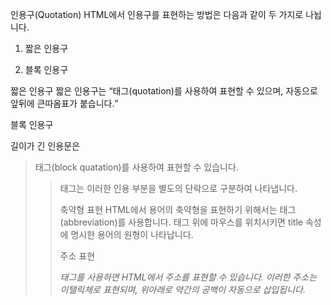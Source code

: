 인용구(Quotation)
HTML에서 인용구를 표현하는 방법은 다음과 같이 두 가지로 나뉩니다.

 

1. 짧은 인용구

2. 블록 인용구

짧은 인용구
짧은 인용구는 <q>태그(quotation)를 사용하여 표현할 수 있으며, 자동으로 앞뒤에 큰따옴표가 붙습니다. 

블록 인용구

길이가 긴 인용문은 <blockquote>태그(block quatation)를 사용하여 표현할 수 있습니다.
<blockquote>태그는 이러한 인용 부분을 별도의 단락으로 구분하여 나타냅니다. 

축약형 표현
HTML에서 용어의 축약형을 표현하기 위해서는 <abbr>태그(abbreviation)를 사용합니다.
<abbr>태그 위에 마우스를 위치시키면 title 속성에 명시한 용어의 원형이 나타납니다.

주소 표현
<address>태그를 사용하면 HTML에서 주소를 표현할 수 있습니다.
이러한 주소는 이탤릭체로 표현되며, 위아래로 약간의 공백이 자동으로 삽입됩니다.